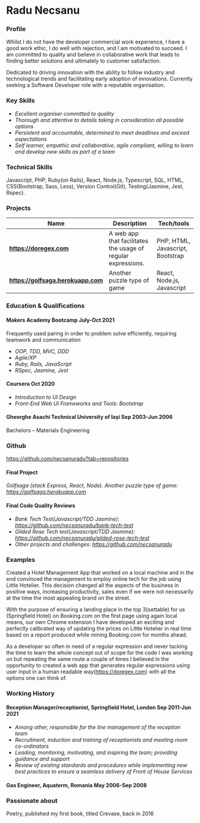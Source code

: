 # Radu Necsanu

### Profile
Whilst I do not have the developer commercial work experience, I have a good work ethic, I do well with rejection, and I am motivated to succeed. I am committed to quality and believe in collaborative work that leads to finding better solutions and ultimately to customer satisfaction.

Dedicated to driving innovation with the ability to follow industry and technological trends and facilitating early adoption of innovations. Currently seeking a Software Developer role with a reputable organisation.


### Key Skills
* _Excellent organiser committed to quality_
* _Thorough and attentive to details taking in consideration all possible options_
* _Persistent and accountable, determined to meet deadlines and exceed expectations_
* _Self learner, empathic and collaborative, agile compliant, willing to learn and develop new skills as part of a team_

### Technical Skills
Javascript, PHP, Ruby(on Rails), React, Node.js, Typescript, SQL, HTML, CSS(Bootstrap, Sass, Less), Version Control(Git), Testing(Jasmine, Jest, Rspec).

### Projects 
| Name                         | Description       | Tech/tools        |
| ---------------------------- | ----------------- | ----------------- |
| **https://doregex.com** | A web app that facilitates the usage of regular expressions. | PHP, HTML, Javascript, Bootstrap |
| **https://golfsaga.herokuapp.com** | Another puzzle type of game | React, Node.js, Javascript |

### Education & Qualifications
#### Makers Academy Bootcamp						July-Oct 2021
Frequently used paring in order to problem solve efficiently, requiring teamwork and communication
* _OOP, TDD, MVC, DDD_
* _Agile/XP_
* _Ruby, Rails, JavaScript_
* _RSpec, Jasmine, Jest_

#### Coursera								Oct 2020
* _Introduction to UI Design_
* _Front-End Web UI Frameworks and Tools: Bootstrap_

#### Gheorghe Asachi Technical University of Iași			             Sep 2003-Jun 2006
Bachelors – Materials Engineering			



### Github 
https://github.com/necsanuradu?tab=repositories 

#### Final Project  
_Golfsaga (stack Express, React, Node). Another puzzle type of game: https://golfsaga.herokuapp.com_ 

#### Final Code Quality Reviews  
* _Bank Tech Test(Javascript/TDD Jasmine): https://github.com/necsanuradu/bank-tech-test_ 
* _Gilded Rose Tech test(Javascript/TDD Jasmine): https://github.com/necsanuradu/gilded-rose-tech-test_ 
* _Other projects and challenges: https://github.com/necsanuradu_


### Examples
Created a Hotel Management App that worked on a local machine and in the end convinced the management to employ online tech for the job using Little Hotelier. This decision changed all the aspects of the business in positive ways, increasing productivity, sales even if we were not necessarily at the time the most appealing brand on the street. 

With the purpose of ensuring a landing place in the top 3(settable) for us (Springfield Hotel) on Booking.com on the first page using again local means, our own Chrome extension I have developed an exciting and perfectly calibrated way of updating the prices on Little Hotelier in real time based on a report produced while mining Booking.com for months ahead.

As a developer so often in need of a regular expression and never tacking the time to learn the whole concept out of scope for the code I was working on but repeating the same route a couple of times I believed in the opportunity to created a web app that generates regular expressions using user input in a human readable way(https://doregex.com) with all the options one can think of.

### Working History

#### Reception Manager/receptionist, Springfield Hotel, London		Sep 2011-Jun 2021
* _Among other, responsible for the line management of the reception team_
* _Recruitment, induction and training of receptionists and meeting room co-ordinators_
* _Leading, monitoring, motivating, and inspiring the team; providing guidance and support_
* _Review of existing standards and procedures while implementing new best practices to ensure a seamless delivery of Front of House Services_

#### Gas Engineer, Aquaterm, Romania					May 2006-Sep 2008


### Passionate about
Poetry, published my first book, titled Crevase, back in 2016







